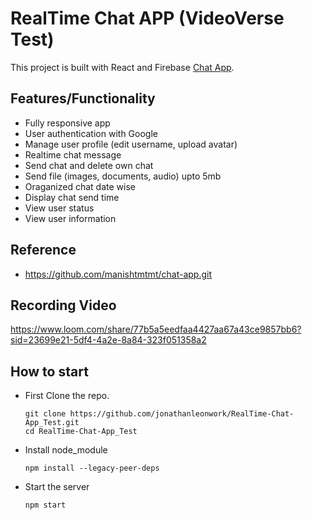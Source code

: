 # RealTime Chat APP (VideoVerse Test)

This project is built with React and Firebase [Chat App](https://realtime-chat-app-fad2a.web.app/).

## Features/Functionality

- Fully responsive app
- User authentication with Google
- Manage user profile (edit username, upload avatar)
- Realtime chat message
- Send chat and delete own chat
- Send file (images, documents, audio) upto 5mb
- Oraganized chat date wise
- Display chat send time
- View user status
- View user information

## Reference

- https://github.com/manishtmtmt/chat-app.git

## Recording Video

https://www.loom.com/share/77b5a5eedfaa4427aa67a43ce9857bb6?sid=23699e21-5df4-4a2e-8a84-323f051358a2

## How to start

- First Clone the repo.
  ```
  git clone https://github.com/jonathanleonwork/RealTime-Chat-App_Test.git
  cd RealTime-Chat-App_Test
  ```
- Install node_module
  ```
  npm install --legacy-peer-deps
  ```
- Start the server
  ```
  npm start
  ```
